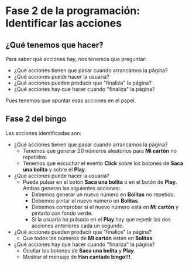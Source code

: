 # Fase 2 de la programación: Identificar las acciones

## ¿Qué tenemos que hacer?

Para saber qué acciones hay, nos tenemos que preguntar:

- ¿Qué acciones tienen que pasar cuando arrancamos la página?
- ¿Qué acciones puede hacer la usuaria?
- ¿Qué acciones pueden producir que "finaliza" la página?
- ¿Qué acciones hay que hacer cuando "finaliza" la página?

Pues tenemos que apuntar esas acciones en el papel.

## Fase 2 del bingo

Las acciones identificadas son:

- ¿Qué acciones tienen que pasar cuando arrancamos la página?
  - Tenemos que generar 20 números aleatorios para **Mi cartón** no repetidos.
  - Tenemos que escuchar el evento **Click** sobre los botones de **Saca una bolita** y sobre el **Play**.
- ¿Qué acciones puede hacer la usuaria?
  - Puede pulsar en el botón **Saca una bolita** o en el botón de **Play**. Ambas generan las siguientes acciones:
    - Debemos generar un nuevo número en **Bolitas** no repetido.
    - Debemos pintar el nuevo número en **Bolitas**.
    - Debemos comprobar si el nuevo número está en **Mi cartón** y pintarlo con fondo verde.
    - Si la usuaria ha pulsado en el **Play** hay que repetir las dos acciones anteriores cada un segundo.
- ¿Qué acciones pueden producir que "finalice" la página?
  - Que todos los números de **Mi cartón** estén en **Bolitas**.
- ¿Qué acciones hay que hacer cuando "finaliza" la página?
  - Ocultar los botones de **Saca una bolita** y **Play**.
  - Mostrar el mensaje de **Han cantado bingo!!!**.
